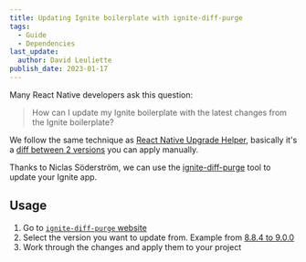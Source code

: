 ```yaml
---
title: Updating Ignite boilerplate with ignite-diff-purge
tags:
  - Guide
  - Dependencies
last_update:
  author: David Leuliette
publish_date: 2023-01-17
---
```


Many React Native developers ask this question:

> How can I update my Ignite boilerplate with the latest changes from the Ignite boilerplate?

We follow the same technique as [React Native Upgrade Helper](https://react-native-community.github.io/upgrade-helper/), basically it's a [diff between 2 versions](https://github.com/react-native-community/rn-diff-purge) you can apply manually.

Thanks to Niclas Söderström, we can use the [ignite-diff-purge](https://github.com/nirre7/ignite-diff-purge) tool to update your Ignite app.

## Usage

1. Go to [`ignite-diff-purge` website](https://nirre7.github.io/ignite-diff-purge/)
2. Select the version you want to update from. Example from [8.8.4 to 9.0.0](https://github.com/nirre7/ignite-diff-purge/compare/release/8.8.4..release/9.0.0)
3. Work through the changes and apply them to your project

